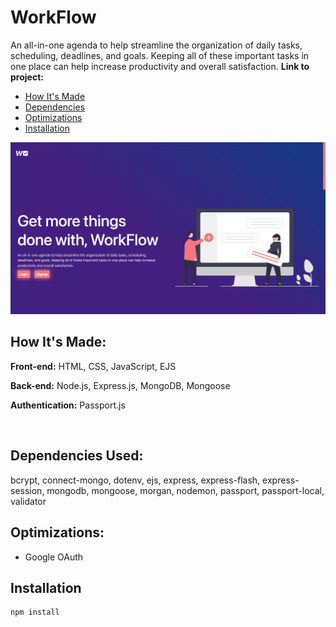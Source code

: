 # WorkFlow
An all-in-one agenda to help streamline the organization of daily tasks, scheduling, deadlines, and goals. Keeping all of these important tasks in one place can help increase productivity and overall satisfaction.
**Link to project:** 

  - [How It's Made](#how-its-made)
  - [Dependencies](#dependencies-used)
  - [Optimizations](#optimizations)
  - [Installation](#installation)



<p align="center">
<img src="https://github.com/Nafisa-Huda/WorkFlow/blob/main/Screen%20Shot%202022-10-04%20at%205.45.52%20PM.png" alt="WorkFlow Application">
</p>

## How It's Made:

**Front-end:** HTML, CSS, JavaScript, EJS

**Back-end:** Node.js, Express.js, MongoDB, Mongoose

**Authentication:** Passport.js

<br>

## Dependencies Used:

bcrypt, connect-mongo, dotenv, ejs, express, express-flash, express-session, mongodb, mongoose, morgan, nodemon, passport, passport-local, validator


## Optimizations:
- Google OAuth


## Installation
```
npm install
